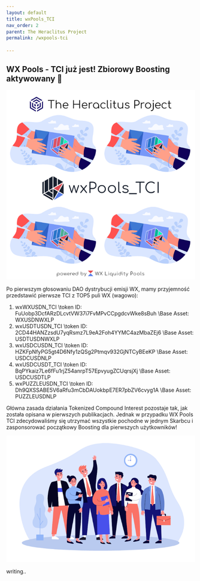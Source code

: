 ```yaml
---
layout: default
title: wxPools_TCI
nav_order: 2
parent: The Heraclitus Project
permalink: /wxpools-tci

---
```

## WX Pools - TCI już jest! Zbiorowy Boosting aktywowany 🚀

![](/images/wxpools-tci-01.png)

Po pierwszym głosowaniu DAO dystrybucji emisji WX, mamy przyjemność przedstawić pierwsze TCI z TOP5 puli WX (wagowo):

1. wxWXUSDN_TCI \token ID: FuUobp3DcfARzDLcvtVW37i7FvMPvCCpgdcvWke8sBuh \Base Asset: WXUSDNWXLP
2. wxUSDTUSDN_TCI \token ID: 2CD44HANZzsdU7yqRsmz7L9eA2Foh4YYMC4azMbaZEj6 \Base Asset: USDTUSDNWXLP
3. wxUSDCUSDN_TCI \token ID: HZKFpNfyPG5gt4D6Nfy1zQSg2Ptmqv932GjNTCyBEeKP \Base Asset: USDCUSDNLP
4. wxUSDCUSDT_TCI \token ID: BqPYkaiz7Le6fFu1rjZ54anrpT57EpvyugZCUqrsjXj \Base Asset: USDCUSDTLP
5. wxPUZZLEUSDN_TCI \token ID: Dh9QXSSABE5V6aRfu3mCbDAUokbpE7ER7pbZV6cvyg1A \Base Asset: PUZZLEUSDNLP

Główna zasada działania Tokenized Compound Interest pozostaje tak, jak została opisana w pierwszych publikacjach. Jednak w przypadku WX Pools TCI zdecydowaliśmy się utrzymać wszystkie pochodne w jednym Skarbcu i zasponsorować początkowy Boosting dla pierwszych użytkowników!

![](/images/wxpools-tci-02.png)


writing.. 